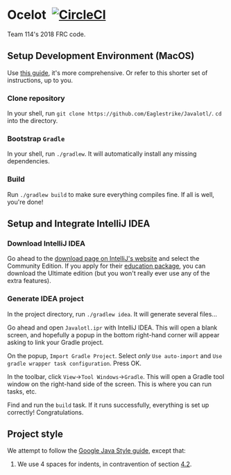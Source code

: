 # Ocelot &nbsp;[![CircleCI](https://circleci.com/gh/Eaglestrike/Ocelot.svg?style=shield&circle-token=bc1154ecbf06f1d35aaa765db1d7eb34b550bb20)](https://circleci.com/gh/Eaglestrike/Ocelot) 

Team 114's 2018 FRC code. 

## Setup Development Environment (MacOS)

Use [this guide](http://wat.sinnpi.com/dl/FRC%20Getting%20Started%20-%20IntelliJ%20IDEA.pdf), it's
more comprehensive. Or refer to this shorter set of instructions, up to you.

### Clone repository
In your shell, run `git clone https://github.com/Eaglestrike/Javalotl/`. `cd` into the directory.

### Bootstrap `Gradle`
In your shell, run `./gradlew`. It will automatically install any missing dependencies.

### Build
Run `./gradlew build` to make sure everything compiles fine. If all is well, you're done!

## Setup and Integrate IntelliJ IDEA

### Download IntelliJ IDEA
Go ahead to the [download page on IntelliJ's website](https://www.jetbrains.com/idea/download)
and select the Community Edition. If you apply for their
[education package](https://www.jetbrains.com/student/), you can download the Ultimate edition
(but you won't really ever use any of the extra features).

### Generate IDEA project
In the project directory, run `./gradlew idea`. It will generate several files...

Go ahead and open `Javalotl.ipr` with IntelliJ IDEA. This will open a blank screen, and hopefully
a popup in the bottom right-hand corner will appear asking to link your Gradle project.

On the popup, `Import Gradle Project`. Select *only* `Use auto-import` and
`Use gradle wrapper task configuration`. Press OK.

In the toolbar, click `View`->`Tool Windows`->`Gradle`. This will open a Gradle tool window on the
right-hand side of the screen. This is where you can run tasks, etc.

Find and run the `build` task. If it runs successfully, everything is set up correctly!
Congratulations.

## Project style

We attempt to follow the
[Google Java Style guide](https://google.github.io/styleguide/javaguide.html),
except that:

1. We use 4 spaces for indents, in contravention of section
[4.2](https://google.github.io/styleguide/javaguide.html).
